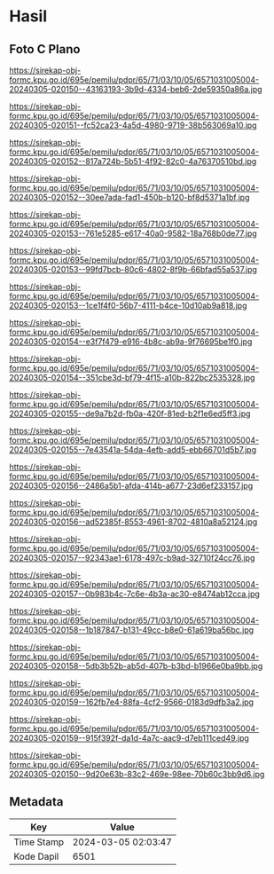 # Hasil

## Foto C Plano

https://sirekap-obj-formc.kpu.go.id/695e/pemilu/pdpr/65/71/03/10/05/6571031005004-20240305-020150--43163193-3b9d-4334-beb6-2de59350a86a.jpg

https://sirekap-obj-formc.kpu.go.id/695e/pemilu/pdpr/65/71/03/10/05/6571031005004-20240305-020151--fc52ca23-4a5d-4980-9719-38b563069a10.jpg

https://sirekap-obj-formc.kpu.go.id/695e/pemilu/pdpr/65/71/03/10/05/6571031005004-20240305-020152--817a724b-5b51-4f92-82c0-4a76370510bd.jpg

https://sirekap-obj-formc.kpu.go.id/695e/pemilu/pdpr/65/71/03/10/05/6571031005004-20240305-020152--30ee7ada-fad1-450b-b120-bf8d5371a1bf.jpg

https://sirekap-obj-formc.kpu.go.id/695e/pemilu/pdpr/65/71/03/10/05/6571031005004-20240305-020153--761e5285-e617-40a0-9582-18a768b0de77.jpg

https://sirekap-obj-formc.kpu.go.id/695e/pemilu/pdpr/65/71/03/10/05/6571031005004-20240305-020153--99fd7bcb-80c6-4802-8f9b-66bfad55a537.jpg

https://sirekap-obj-formc.kpu.go.id/695e/pemilu/pdpr/65/71/03/10/05/6571031005004-20240305-020153--1ce1f4f0-56b7-4111-b4ce-10d10ab9a818.jpg

https://sirekap-obj-formc.kpu.go.id/695e/pemilu/pdpr/65/71/03/10/05/6571031005004-20240305-020154--e3f7f479-e916-4b8c-ab9a-9f76695be1f0.jpg

https://sirekap-obj-formc.kpu.go.id/695e/pemilu/pdpr/65/71/03/10/05/6571031005004-20240305-020154--351cbe3d-bf79-4f15-a10b-822bc2535328.jpg

https://sirekap-obj-formc.kpu.go.id/695e/pemilu/pdpr/65/71/03/10/05/6571031005004-20240305-020155--de9a7b2d-fb0a-420f-81ed-b2f1e6ed5ff3.jpg

https://sirekap-obj-formc.kpu.go.id/695e/pemilu/pdpr/65/71/03/10/05/6571031005004-20240305-020155--7e43541a-54da-4efb-add5-ebb66701d5b7.jpg

https://sirekap-obj-formc.kpu.go.id/695e/pemilu/pdpr/65/71/03/10/05/6571031005004-20240305-020156--2486a5b1-afda-414b-a677-23d6ef233157.jpg

https://sirekap-obj-formc.kpu.go.id/695e/pemilu/pdpr/65/71/03/10/05/6571031005004-20240305-020156--ad52385f-8553-4961-8702-4810a8a52124.jpg

https://sirekap-obj-formc.kpu.go.id/695e/pemilu/pdpr/65/71/03/10/05/6571031005004-20240305-020157--92343ae1-6178-497c-b9ad-32710f24cc76.jpg

https://sirekap-obj-formc.kpu.go.id/695e/pemilu/pdpr/65/71/03/10/05/6571031005004-20240305-020157--0b983b4c-7c6e-4b3a-ac30-e8474ab12cca.jpg

https://sirekap-obj-formc.kpu.go.id/695e/pemilu/pdpr/65/71/03/10/05/6571031005004-20240305-020158--1b187847-b131-49cc-b8e0-61a619ba56bc.jpg

https://sirekap-obj-formc.kpu.go.id/695e/pemilu/pdpr/65/71/03/10/05/6571031005004-20240305-020158--5db3b52b-ab5d-407b-b3bd-b1966e0ba9bb.jpg

https://sirekap-obj-formc.kpu.go.id/695e/pemilu/pdpr/65/71/03/10/05/6571031005004-20240305-020159--162fb7e4-88fa-4cf2-9566-0183d9dfb3a2.jpg

https://sirekap-obj-formc.kpu.go.id/695e/pemilu/pdpr/65/71/03/10/05/6571031005004-20240305-020159--915f392f-da1d-4a7c-aac9-d7eb111ced49.jpg

https://sirekap-obj-formc.kpu.go.id/695e/pemilu/pdpr/65/71/03/10/05/6571031005004-20240305-020150--9d20e63b-83c2-469e-98ee-70b60c3bb9d6.jpg


## Metadata

| Key        | Value               |
| ---------- | ------------------- |
| Time Stamp | 2024-03-05 02:03:47 |
| Kode Dapil | 6501                |



